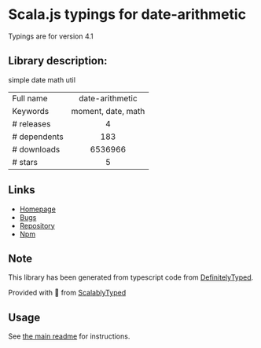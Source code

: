 
# Scala.js typings for date-arithmetic

Typings are for version 4.1

## Library description:
simple date math util

|                    |                 |
| ------------------ | :-------------: |
| Full name          | date-arithmetic |
| Keywords           | moment, date, math |
| # releases         | 4 |
| # dependents       | 183 |
| # downloads        | 6536966 |
| # stars            | 5 |

## Links
- [Homepage](https://github.com/jquense/date-math)
- [Bugs](https://github.com/jquense/date-math/issues)
- [Repository](https://github.com/jquense/date-math)
- [Npm](https://www.npmjs.com/package/date-arithmetic)
    


## Note
This library has been generated from typescript code from [DefinitelyTyped](https://definitelytyped.org).

Provided with :purple_heart: from [ScalablyTyped](https://github.com/oyvindberg/ScalablyTyped)

## Usage
See [the main readme](../../readme.md) for instructions.


